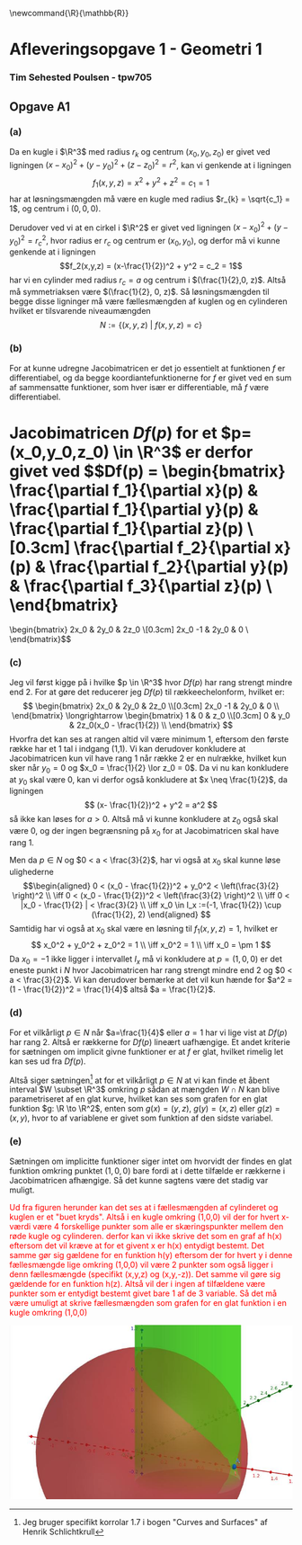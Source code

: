 
\newcommand{\R}{\mathbb{R}}
# **Afleveringsopgave 1 - Geometri 1**
### **Tim Sehested Poulsen - tpw705**

## **Opgave A1**

### **(a)**
Da en kugle i $\R^3$ med radius $r_k$ og centrum $(x_0,y_0,z_0)$ er givet ved ligningen $(x- x_0)^2 + (y-y_0)^2 + (z-z_0)^2 = r^2$, kan vi genkende at i ligningen 
$$f_1(x,y,z) = x^2 + y^2 + z^2 = c_1 = 1$$
har at løsningsmængden må være en kugle med radius $r_{k} = \sqrt{c_1} = 1$, og 
centrum i $(0,0,0)$.

Derudover ved vi at en cirkel i $\R^2$ 
er givet ved ligningen $(x - x_0)^2 + (y- y_0)^2 = r_c^2$,
hvor radius er $r_c$ og centrum er $(x_0,y_0)$,
og derfor må vi kunne genkende at i ligningen 
$$f_2(x,y,z) = (x-\frac{1}{2})^2 + y^2 = c_2 = 1$$
har vi en cylinder med radius $r_c = a$ og centrum i $(\frac{1}{2},0, z)$.
Altså må symmetriaksen være $(\frac{1}{2}, 0, z)$.
Så løsningsmængden til begge disse ligninger må være fællesmængden af kuglen og en cylinderen hvilket er tilsvarende niveaumængden
$$ N := \{(x,y,z) \text{  } | \text{  } f(x,y,z) = c\}$$

### **(b)**
For at kunne udregne Jacobimatricen er det jo essentielt at funktionen $f$ er differentiabel,
og da begge koordiantefunktionerne for $f$ er givet ved en sum af sammensatte funktioner,
som hver især er differentiable, må $f$ være differentiabel.

Jacobimatricen $Df(p)$ for et $p=(x_0,y_0,z_0) \in \R^3$ er derfor givet ved
$$Df(p) = 
\begin{bmatrix}
   \frac{\partial f_1}{\partial x}(p) & \frac{\partial f_1}{\partial y}(p) & \frac{\partial f_1}{\partial z}(p) \\[0.3cm]
   \frac{\partial f_2}{\partial x}(p) & \frac{\partial f_2}{\partial y}(p) & \frac{\partial f_3}{\partial z}(p) \\
\end{bmatrix}
=
\begin{bmatrix}
    2x_0 & 2y_0 & 2z_0 \\[0.3cm]
    2x_0 -1 & 2y_0 & 0 \\
\end{bmatrix}$$

### **(c)**
Jeg vil først kigge på i hvilke $p \in \R^3$ hvor $Df(p)$ har rang strengt mindre end 2. For at gøre det reducerer jeg $Df(p)$ til rækkeechelonform, hvilket er:
$$
\begin{bmatrix}
    2x_0 & 2y_0 & 2z_0 \\[0.3cm]
    2x_0 -1 & 2y_0 & 0 \\
\end{bmatrix}
\longrightarrow
\begin{bmatrix}
    1 & 0 & z_0 \\[0.3cm]
    0 & y_0 & 2z_0(x_0 - \frac{1}{2}) \\
\end{bmatrix}
$$
Hvorfra det kan ses at rangen altid vil være minimum 1, eftersom den første række har et $1$ tal i indgang (1,1).
Vi kan derudover konkludere at Jacobimatricen kun vil have rang 1 når række 2 er en nulrække,
hvilket kun sker når $y_0 = 0$ og $x_0 = \frac{1}{2} \lor z_0 = 0$.
Da vi nu kan konkludere at $y_0$ skal være $0$, kan vi derfor også konkludere at $x \neq \frac{1}{2}$, da ligningen
$$ (x- \frac{1}{2})^2 + y^2 = a^2 $$
så ikke kan løses for $a > 0$. Altså må vi kunne konkludere at $z_0$ også skal være $0$,
 og der ingen begrænsning på $x_0$ for at Jacobimatricen skal have rang 1. 

Men da $p \in N$ og $0 < a < \frac{3}{2}$, har vi også at $x_0$ skal kunne løse ulighederne
$$\begin{aligned}
0 < (x_0 - \frac{1}{2})^2 + y_0^2 < \left(\frac{3}{2} \right)^2 \\
\iff 0 < (x_0 - \frac{1}{2})^2  < \left(\frac{3}{2} \right)^2 \\
\iff 0 < |x_0 - \frac{1}{2} | < \frac{3}{2} \\
\iff x_0 \in I_x :=(-1, \frac{1}{2}) \cup (\frac{1}{2}, 2) 
\end{aligned}
$$
Samtidig har vi også at $x_0$ skal være en løsning til $f_1(x,y,z) = 1$, hvilket er
$$
x_0^2 + y_0^2 + z_0^2 = 1 \\
\iff x_0^2 = 1 \\
\iff x_0 = \pm 1
$$
Da $x_0=-1$ ikke ligger i intervallet $I_x$ må vi konkludere at $p = (1,0,0)$ er det eneste punkt i $N$ hvor Jacobimatricen har rang strengt mindre end 2 og $0 < a < \frac{3}{2}$.
Vi kan derudover bemærke at det vil kun hænde for $a^2 = (1 - \frac{1}{2})^2 = \frac{1}{4}$ altså $a = \frac{1}{2}$.


### **(d)**
For et vilkårligt $p \in N$ når $a=\frac{1}{4}$ eller $a=1$ har vi lige vist at $Df(p)$ har rang 2.
Altså er rækkerne for $Df(p)$ lineært uafhængige. Et andet kriterie for sætningen om implicit givne funktioner er at $f$ er glat,
hvilket rimelig let kan ses ud fra $Df(p)$.

Altså siger sætningen[^1] at for et vilkårligt $p \in N$ at vi kan finde et åbent interval $W \subset \R^3$ omkring $p$ sådan at mængden $W \cap N$ kan blive parametriseret af en glat kurve, hvilket kan ses som grafen for en glat funktion $g: \R \to \R^2$, enten som $g(x) =(y,z)$, $g(y) = (x,z)$ eller $g(z) = (x,y)$,
hvor to af variablene er givet som funktion af den sidste variabel.


### **(e)**
Sætningen om implicitte funktioner siger intet om hvorvidt der findes en glat funktion omkring punktet $(1,0,0)$ bare fordi at i dette tilfælde er rækkerne i Jacobimatricen afhængige. Så det kunne sagtens være det stadig var muligt.

<span style="color:red"> Ud fra figuren herunder kan det ses at i fællesmængden af cylinderet og kuglen  er et "buet kryds".
Altså i en kugle omkring (1,0,0) vil der for hvert x-værdi være 4 forskellige punkter som alle er skæringspunkter mellem den røde kugle og cylinderen.
derfor kan vi ikke skrive det som en graf af h(x) eftersom det vil kræve at for et givent x er h(x) entydigt bestemt.
Det samme gør sig gældene for en funktion h(y) eftersom der for hvert y i denne fællesmængde lige omkring (1,0,0) vil være 2 punkter som også ligger i denn fællesmængde (specifikt (x,y,z) og (x,y,-z)).
Det samme vil gøre sig gældende for en funktion h(z).
Altså vil der i ingen af tilfældene være punkter som er entydigt bestemt givet bare 1 af de 3 variable. Så det må være umuligt at skrive fællesmængden som grafen for en glat funktion i en kugle omkring (1,0,0)</span>

![figur 1](pic.jpg "title")



[^1]: Jeg bruger specifikt korrolar 1.7 i bogen "Curves and Surfaces" af Henrik Schlichtkrull